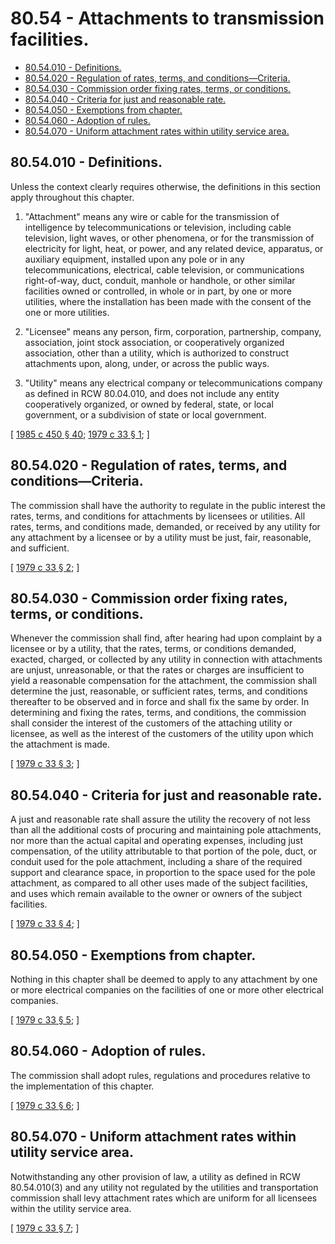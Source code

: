 # 80.54 - Attachments to transmission facilities.
* [80.54.010 - Definitions.](#8054010---definitions)
* [80.54.020 - Regulation of rates, terms, and conditions—Criteria.](#8054020---regulation-of-rates-terms-and-conditionscriteria)
* [80.54.030 - Commission order fixing rates, terms, or conditions.](#8054030---commission-order-fixing-rates-terms-or-conditions)
* [80.54.040 - Criteria for just and reasonable rate.](#8054040---criteria-for-just-and-reasonable-rate)
* [80.54.050 - Exemptions from chapter.](#8054050---exemptions-from-chapter)
* [80.54.060 - Adoption of rules.](#8054060---adoption-of-rules)
* [80.54.070 - Uniform attachment rates within utility service area.](#8054070---uniform-attachment-rates-within-utility-service-area)
## 80.54.010 - Definitions.
Unless the context clearly requires otherwise, the definitions in this section apply throughout this chapter.

1. "Attachment" means any wire or cable for the transmission of intelligence by telecommunications or television, including cable television, light waves, or other phenomena, or for the transmission of electricity for light, heat, or power, and any related device, apparatus, or auxiliary equipment, installed upon any pole or in any telecommunications, electrical, cable television, or communications right-of-way, duct, conduit, manhole or handhole, or other similar facilities owned or controlled, in whole or in part, by one or more utilities, where the installation has been made with the consent of the one or more utilities.

2. "Licensee" means any person, firm, corporation, partnership, company, association, joint stock association, or cooperatively organized association, other than a utility, which is authorized to construct attachments upon, along, under, or across the public ways.

3. "Utility" means any electrical company or telecommunications company as defined in RCW 80.04.010, and does not include any entity cooperatively organized, or owned by federal, state, or local government, or a subdivision of state or local government.

\[ [1985 c 450 § 40](http://leg.wa.gov/CodeReviser/documents/sessionlaw/1985c450.pdf?cite=1985%20c%20450%20§%2040); [1979 c 33 § 1](http://leg.wa.gov/CodeReviser/documents/sessionlaw/1979c33.pdf?cite=1979%20c%2033%20§%201); \]

## 80.54.020 - Regulation of rates, terms, and conditions—Criteria.
The commission shall have the authority to regulate in the public interest the rates, terms, and conditions for attachments by licensees or utilities. All rates, terms, and conditions made, demanded, or received by any utility for any attachment by a licensee or by a utility must be just, fair, reasonable, and sufficient.

\[ [1979 c 33 § 2](http://leg.wa.gov/CodeReviser/documents/sessionlaw/1979c33.pdf?cite=1979%20c%2033%20§%202); \]

## 80.54.030 - Commission order fixing rates, terms, or conditions.
Whenever the commission shall find, after hearing had upon complaint by a licensee or by a utility, that the rates, terms, or conditions demanded, exacted, charged, or collected by any utility in connection with attachments are unjust, unreasonable, or that the rates or charges are insufficient to yield a reasonable compensation for the attachment, the commission shall determine the just, reasonable, or sufficient rates, terms, and conditions thereafter to be observed and in force and shall fix the same by order. In determining and fixing the rates, terms, and conditions, the commission shall consider the interest of the customers of the attaching utility or licensee, as well as the interest of the customers of the utility upon which the attachment is made.

\[ [1979 c 33 § 3](http://leg.wa.gov/CodeReviser/documents/sessionlaw/1979c33.pdf?cite=1979%20c%2033%20§%203); \]

## 80.54.040 - Criteria for just and reasonable rate.
A just and reasonable rate shall assure the utility the recovery of not less than all the additional costs of procuring and maintaining pole attachments, nor more than the actual capital and operating expenses, including just compensation, of the utility attributable to that portion of the pole, duct, or conduit used for the pole attachment, including a share of the required support and clearance space, in proportion to the space used for the pole attachment, as compared to all other uses made of the subject facilities, and uses which remain available to the owner or owners of the subject facilities.

\[ [1979 c 33 § 4](http://leg.wa.gov/CodeReviser/documents/sessionlaw/1979c33.pdf?cite=1979%20c%2033%20§%204); \]

## 80.54.050 - Exemptions from chapter.
Nothing in this chapter shall be deemed to apply to any attachment by one or more electrical companies on the facilities of one or more other electrical companies.

\[ [1979 c 33 § 5](http://leg.wa.gov/CodeReviser/documents/sessionlaw/1979c33.pdf?cite=1979%20c%2033%20§%205); \]

## 80.54.060 - Adoption of rules.
The commission shall adopt rules, regulations and procedures relative to the implementation of this chapter.

\[ [1979 c 33 § 6](http://leg.wa.gov/CodeReviser/documents/sessionlaw/1979c33.pdf?cite=1979%20c%2033%20§%206); \]

## 80.54.070 - Uniform attachment rates within utility service area.
Notwithstanding any other provision of law, a utility as defined in RCW 80.54.010(3) and any utility not regulated by the utilities and transportation commission shall levy attachment rates which are uniform for all licensees within the utility service area.

\[ [1979 c 33 § 7](http://leg.wa.gov/CodeReviser/documents/sessionlaw/1979c33.pdf?cite=1979%20c%2033%20§%207); \]

